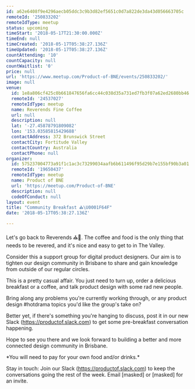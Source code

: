 ```yaml
---
id: a62e6408f9e4296aecb05ddc3c9b3d82ef5651c0d7a822de3da43d056663705c
remoteId: '250833202'
remoteIdType: meetup
status: upcoming
timeStart: '2018-05-17T21:30:00.000Z'
timeEnd: null
timeCreated: '2018-05-17T05:38:27.136Z'
timeUpdated: '2018-05-17T05:38:27.136Z'
countAttending: '10'
countCapacity: null
countWaitlist: '0'
price: null
url: 'https://www.meetup.com/Product-of-BNE/events/250833202/'
image: null
venue:
  id: 1e8a806cf425c0b661847656fa6cc44c038d35a731ed7fb3f07a62ed2680bb46
  remoteId: '24537027'
  remoteIdType: meetup
  name: Reverends Fine Coffee
  url: null
  description: null
  lat: '-27.45878791809082'
  lon: '153.03585815429688'
  contactAddress: 372 Brunswick Street
  contactCity: Fortitude Valley
  contactCountry: Australia
  contactPhone: null
organizer:
  id: 575237004773a91f1c1ac3c73299034aafb6b611496f95d29b7e155bf90b3a01
  remoteId: '19650437'
  remoteIdType: meetup
  name: Product of BNE
  url: 'https://meetup.com/Product-of-BNE'
  description: null
  codeOfConduct: null
layout: event
title: "Community Breakfast ⛪️\U0001F64F"
date: '2018-05-17T05:38:27.136Z'

---
```

<p>Let's go back to Reverends ⛪️🙏. The coffee and food is the only thing that needs to be revered, and it's nice and easy to get to in The Valley.</p> <p>Consider this a support group for digital product designers. Our aim is to tighten our design community in Brisbane to share and gain knowledge from outside of our regular circles.</p> <p>This is a pretty casual affair. You just need to turn up, order a delicious breakfast or a coffee, and talk product design with some rad new people.</p> <p>Bring along any problems you're currently working through, or any product design #hotdrama topics you'd like the group's take on?</p> <p>Better yet, if there's something you're hanging to discuss, post it in our new Slack (<a href="https://productof.slack.com" class="linkified">https://productof.slack.com</a>) to get some pre-breakfast conversation happening.</p> <p>Hope to see you there and we look forward to building a better and more connected design community in Brisbane.</p> <p>*You will need to pay for your own food and/or drinks.*</p> <p>Stay in touch: Join our Slack (<a href="https://productof.slack.com" class="linkified">https://productof.slack.com</a>) to keep the conversations going the rest of the week. Email [masked] or [masked] for an invite.</p>
